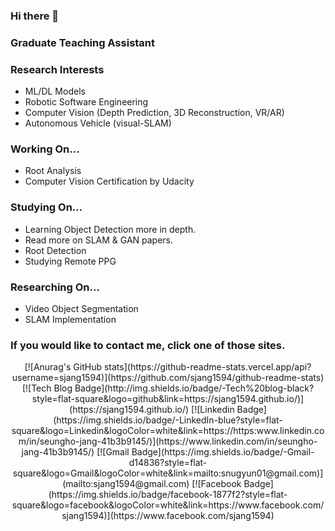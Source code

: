 ### Hi there 👋

### Graduate Teaching Assistant

### Research Interests
- ML/DL Models
- Robotic Software Engineering
- Computer Vision (Depth Prediction, 3D Reconstruction, VR/AR)
- Autonomous Vehicle (visual-SLAM)

### Working On...
- Root Analysis
- Computer Vision Certification by Udacity

### Studying On...
- Learning Object Detection more in depth.
- Read more on SLAM & GAN papers.
- Root Detection
- Studying Remote PPG

### Researching On...
- Video Object Segmentation
- SLAM Implementation



### If you would like to contact me, click one of those sites.
<div align=center>
[![Anurag's GitHub stats](https://github-readme-stats.vercel.app/api?username=sjang1594)](https://github.com/sjang1594/github-readme-stats)
[![Tech Blog Badge](http://img.shields.io/badge/-Tech%20blog-black?style=flat-square&logo=github&link=https://sjang1594.github.io/)](https://sjang1594.github.io/)
[![Linkedin Badge](https://img.shields.io/badge/-LinkedIn-blue?style=flat-square&logo=Linkedin&logoColor=white&link=https://https:www.linkedin.com/in/seungho-jang-41b3b9145/)](https://www.linkedin.com/in/seungho-jang-41b3b9145/) 
[![Gmail Badge](https://img.shields.io/badge/-Gmail-d14836?style=flat-square&logo=Gmail&logoColor=white&link=mailto:snugyun01@gmail.com)](mailto:sjang1594@gmail.com)
[![Facebook Badge](https://img.shields.io/badge/facebook-1877f2?style=flat-square&logo=facebook&logoColor=white&link=https://www.facebook.com/sjang1594)](https://www.facebook.com/sjang1594)

</div>

